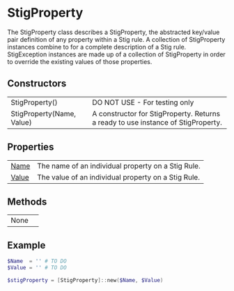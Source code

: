 # StigProperty

The StigProperty class describes a StigProperty, the abstracted key/value pair definition of any property within a Stig rule. A collection of StigProperty instances combine to for a complete description of a Stig rule. StigException instances are made up of a collection of StigProperty in order to override the existing values of those properties.

## Constructors

|||
|-|-|
| StigProperty() | DO NOT USE - For testing only |
| StigProperty(Name, Value) | A constructor for StigProperty. Returns a ready to use instance of StigProperty. |

## Properties

|||
|-|-|
| [Name](https://docs.microsoft.com/en-us/dotnet/api/system.string?view=netframework-4.7.1) | The name of an individual property on a Stig Rule. |
| [Value](https://docs.microsoft.com/en-us/dotnet/api/system.string?view=netframework-4.7.1) | The value of an individual property on a Stig Rule. |

## Methods

|||
|-|-|
| None | |

## Example

```PowerShell
$Name  = '' # TO DO
$Value = '' # TO DO

$stigProperty = [StigProperty]::new($Name, $Value)
```
